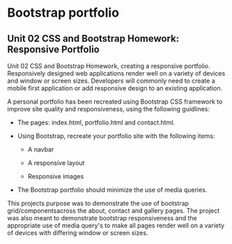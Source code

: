 # Bootstrap portfolio

## Unit 02 CSS and Bootstrap Homework: Responsive Portfolio

Unit 02 CSS and Bootstrap Homework, creating a responsive portfolio. Responsively designed web applications render well on a variety of devices and window or screen sizes. Developers will commonly need to create
a mobile first application or add responsive design to an existing application.

A personal portfolio has been recreated using Bootstrap CSS framework to improve site quality and responsiveness, using the following guidlines:

* The pages: index.html, portfolio.html and contact.html.

* Using Bootstrap, recreate your portfolio site with the following items:

    * A navbar

    * A responsive layout

    * Responsive images


* The Bootstrap portfolio should minimize the use of media queries.

This projects purpose was to demonstrate the use of bootstrap grid/componentsacross the about, contact and gallery pages. The project was also meant to demonstrate bootstrap responsiveness and the appropriate use of
media query's to make all pages render well on a variety of devices with differing window or screen sizes.
